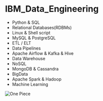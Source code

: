 # IBM_Data_Engineering
- Python & SQL
- Relational Databases(RDBMs)
- Linux & Shell script
- MySQL & PostgreSQL
- ETL / ELT
- Data Pipelines
- Apache Airflow & Kafka & Hive
- Data Warehouse
- NoSQL
- MongoDB & Cassandra
- BigData
- Apache Spark & Hadoop
- Machine Learning

![One Piece](https://wallpapers-clan.com/wp-content/uploads/2024/06/one-piece-franky-mighty-summer-warrior-desktop-wallpaper-preview.jpg)
